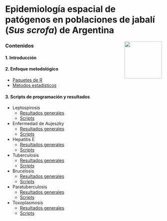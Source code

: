 # Epidemiología espacial de patógenos en poblaciones de jabalí (*Sus scrofa*) de Argentina

<img src="https://user-images.githubusercontent.com/20196847/82152923-d78ba600-983a-11ea-9bfc-2a9115a029f5.jpg" height="120" width="120" img align="right">

### Contenidos

#### 1. Introducción  
> 

#### 2. Enfoque metodológico  
- [Paquetes de R](./R-packages/R-packages.R)    
- [Métodos estadísticos](./Statistical_methods/Methods.md)    

#### 3. Scripts de programación y resultados
- Leptospirosis  
    - [Resultados generales](./Results/Leptospira.md)  
    - [Scripts](./Results/Leptospira.R)  
- Enfermedad de Aujeszky
    - [Resultados generales](./Results/Aujeszky.md)
    - [Scripts](./Results/Aujeszky.R) 
- Hepatitis E
    - [Resultados generales](./Results/Hepatitis_E.md)
    - [Scripts](./Results/Hepatitis_E.R)
- Tuberculosis
    - [Resultados generales](./Results/Tuberculosis.md)
    - [Scripts](./Results/Tuberculosis.R)
- Brucelosis
    - [Resultados generales](./Results/Brucella.md)
    - [Scripts](./Results/Brucella.R)
- Paratuberculosis
    - [Resultados generales](./Results/Paratuberculosis.md)
    - [Scripts](./Results/Paratuberculosis.R)
- Toxoplasmosis
    - [Resultados generales](./Results/Brucella.md)
    - [Scripts](./Results/Aujeszky.R)

